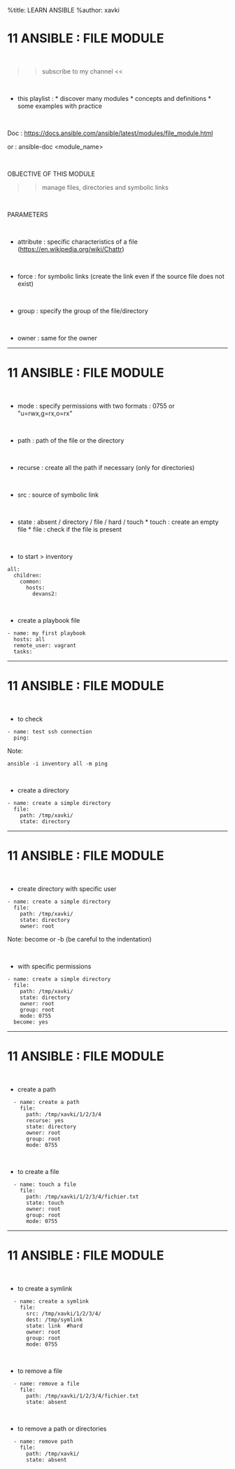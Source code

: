 %title: LEARN ANSIBLE
%author: xavki


# 11 ANSIBLE : FILE MODULE

<br>

>> subscribe to my channel <<

<br>

* this playlist :
			* discover many modules
			* concepts and definitions
			* some examples with practice

<br>

Doc : https://docs.ansible.com/ansible/latest/modules/file_module.html

or : ansible-doc <module_name>

<br>

OBJECTIVE OF THIS MODULE

>> manage files, directories and symbolic links

<br>

PARAMETERS

<br>

* attribute : specific characteristics of a file (https://en.wikipedia.org/wiki/Chattr)

<br>

* force : for symbolic links (create the link even if the source file does not exist)

<br>

* group : specify the group of the file/directory

<br>

* owner : same for the owner

---------------------------------------------------------------------------------

# 11 ANSIBLE : FILE MODULE

<br>

* mode : specify permissions with two formats : 0755 or "u=rwx,g=rx,o=rx"

<br>

* path : path of the file or the directory

<br>

* recurse : create all the path if necessary (only for directories)

<br>

* src : source of symbolic link

<br>

* state : absent / directory / file / hard / touch
		* touch : create an empty file
		* file : check if the file is present

<br>

* to start > inventory

```
all:
  children:
    common:
      hosts:
        devans2:
```

<br>

* create a playbook file

```
- name: my first playbook
  hosts: all
  remote_user: vagrant
  tasks:
```

---------------------------------------------------------------------------------

# 11 ANSIBLE : FILE MODULE

<br>

* to check 

```
- name: test ssh connection
  ping:
```

Note:

```
ansible -i inventory all -m ping
```

<br>

* create a directory

```
- name: create a simple directory
  file:
    path: /tmp/xavki/
    state: directory
```

---------------------------------------------------------------------------------

# 11 ANSIBLE : FILE MODULE

<br>

* create directory with specific user

```
- name: create a simple directory
  file:
    path: /tmp/xavki/
    state: directory
    owner: root
```

Note: become or -b (be careful to the indentation)

<br>

* with specific permissions

```
- name: create a simple directory
  file:
    path: /tmp/xavki/
    state: directory
    owner: root
    group: root
    mode: 0755
  become: yes
```

---------------------------------------------------------------------------------

# 11 ANSIBLE : FILE MODULE

<br>

* create a path

```
  - name: create a path
    file:
      path: /tmp/xavki/1/2/3/4
      recurse: yes
      state: directory
      owner: root
      group: root
      mode: 0755
``` 

<br>

* to create a file

```
  - name: touch a file
    file:
      path: /tmp/xavki/1/2/3/4/fichier.txt
      state: touch
      owner: root
      group: root
      mode: 0755
```

---------------------------------------------------------------------------------

# 11 ANSIBLE : FILE MODULE

<br>

* to create a symlink

```
  - name: create a symlink
    file:
      src: /tmp/xavki/1/2/3/4/
      dest: /tmp/symlink
      state: link  #hard
      owner: root
      group: root
      mode: 0755
```

<br>

* to remove a file

```
  - name: remove a file
    file:
      path: /tmp/xavki/1/2/3/4/fichier.txt
      state: absent
```

<br>

* to remove a path or directories

```
  - name: remove path
    file:
      path: /tmp/xavki/
      state: absent
```


